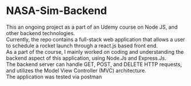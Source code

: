 # NASA-Sim-Backend
This an ongoing project as a part of an Udemy course on Node JS, and other backend technologies.<br />
Currently, the repo contains a full-stack web application that allows a user to schedule a rocket launch through a react.js based front end. <br />
As a part of the course, I mainly worked on coding and understanding the backend aspect of this application, using Node.Js and Express.Js. <br />
The backend server can handle GET, POST, and DELETE HTTP requests, and utilizes the Model View Controller (MVC) architecture.<br />
The application was tested via postman 
